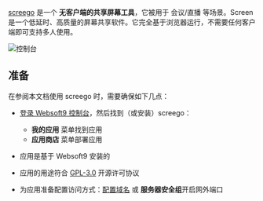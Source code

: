 [screego](https://app.screego.net) 是一个 **无客户端的共享屏幕工具**，它被用于 会议/直播  等场景。Screen 是一个低延时、高质量的屏幕共享软件。它完全基于浏览器运行，不需要任何客户端即可支持多人使用。


![控制台](https://libs.websoft9.com/Websoft9/DocsPicture/zh/screego/screego-gui-websoft9.png)


## 准备

在参阅本文档使用 screego 时，需要确保如下几点：

- [登录 Websoft9 控制台](./login-console)，然后找到（或安装）screego：
  - **我的应用** 菜单找到应用 
  - **应用商店** 菜单部署应用

- 应用是基于 Websoft9 安装的


- 应用的用途符合 [GPL-3.0](https://opensource.org/licenses/GPL-3.0) 开源许可协议


- 为应用准备配置访问方式：[配置域名](./domain-set) 或 **服务器安全组**开启网外端口